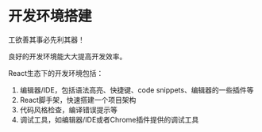 # 开发环境搭建

工欲善其事必先利其器！

良好的开发环境能大大提高开发效率。

React生态下的开发环境包括：
1. 编辑器/IDE，包括语法高亮、快捷键、code snippets、编辑器的一些插件等
2. React脚手架，快速搭建一个项目架构
3. 代码风格检查，编译错误提示等
4. 调试工具，如编辑器/IDE或者Chrome插件提供的调试工具